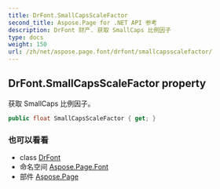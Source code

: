 ```yaml
---
title: DrFont.SmallCapsScaleFactor
second_title: Aspose.Page for .NET API 参考
description: DrFont 财产. 获取 SmallCaps 比例因子
type: docs
weight: 150
url: /zh/net/aspose.page.font/drfont/smallcapsscalefactor/
---
```

## DrFont.SmallCapsScaleFactor property

获取 SmallCaps 比例因子。

```csharp
public float SmallCapsScaleFactor { get; }
```

### 也可以看看

* class [DrFont](../)
* 命名空间 [Aspose.Page.Font](../../drfont/)
* 部件 [Aspose.Page](../../../)


